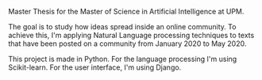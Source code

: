 Master Thesis for the Master of Science in Artificial Intelligence at UPM.

The goal is to study how ideas spread inside an online community. 
To achieve this, I'm applying Natural Language processing techniques to texts that have been posted on a community from January 2020 to May 2020.

This project is made in Python.
For the language processing I'm using Scikit-learn.
For the user interface, I'm using Django.
